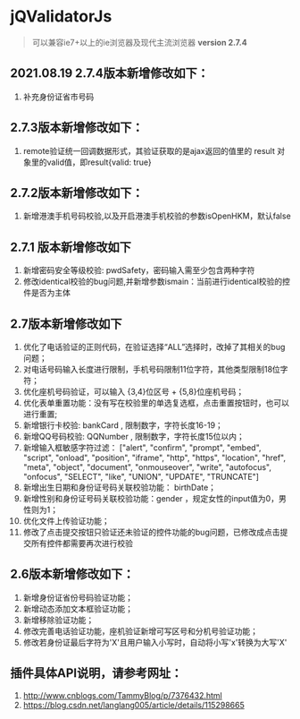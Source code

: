 ﻿# jQValidatorJs
> 可以兼容ie7+以上的ie浏览器及现代主流浏览器   **version 2.7.4**

## 2021.08.19 2.7.4版本新增修改如下：
1. 补充身份证省市号码

## 2.7.3版本新增修改如下：
1. remote验证统一回调数据形式，其验证获取的是ajax返回的值里的 result 对象里的valid值，即result{valid: true}

## 2.7.2版本新增修改如下：
1. 新增港澳手机号码校验,以及开启港澳手机校验的参数isOpenHKM，默认false

## 2.7.1 版本新增修改如下
1. 新增密码安全等级校验: pwdSafety，密码输入需至少包含两种字符
2. 修改identical校验的bug问题,并新增参数ismain：当前进行identical校验的控件是否为主体


## 2.7版本新增修改如下
1. 优化了电话验证的正则代码，在验证选择“ALL”选择时，改掉了其相关的bug问题；
2. 对电话号码输入长度进行限制，手机号码限制11位字符，其他类型限制18位字符；
3. 优化座机号码验证，可以输入 {3,4}位区号 + {5,8}位座机号码；
4. 优化表单重置功能：没有写在校验里的单选复选框，点击重置按钮时，也可以进行重置;
5. 新增银行卡校验: bankCard , 限制数字，字符长度16-19；
6. 新增QQ号码校验: QQNumber , 限制数字，字符长度15位以内；
7. 新增输入框敏感字符过滤： ["alert", "confirm", "prompt", "embed", "script", "onload", "position", "iframe", "http", "https", "location", "href", "meta", "object", "document", "onmouseover", "write", "autofocus", "onfocus", "SELECT", "like", "UNION", "UPDATE", "TRUNCATE"]
8. 新增出生日期和身份证号码关联校验功能： birthDate；
9. 新增性别和身份证号码关联校验功能：gender ，规定女性的input值为0，男性则为1；
10. 优化文件上传验证功能；
11. 修改了点击提交按钮只验证还未验证的控件功能的bug问题，已修改成点击提交所有控件都需要再次进行校验


## 2.6版本新增修改如下：
1. 新增身份证省份号码验证功能；
2. 新增动态添加文本框验证功能；
3. 新增移除验证功能；
4. 修改完善电话验证功能，座机验证新增可写区号和分机号验证功能；
5. 修改若身份证最后字符为'X'且用户输入小写时，自动将小写'x'转换为大写'X'


## 插件具体API说明，请参考网址：
1. http://www.cnblogs.com/TammyBlog/p/7376432.html
2. https://blog.csdn.net/langlang005/article/details/115298665
